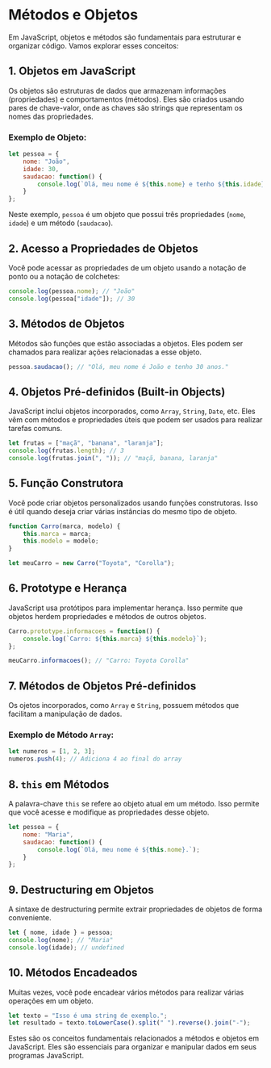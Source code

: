 # Métodos e Objetos 
Em JavaScript, objetos e métodos são fundamentais para estruturar e organizar código. Vamos explorar esses conceitos:

## 1. **Objetos em JavaScript**
Os objetos são estruturas de dados que armazenam informações (propriedades) e comportamentos (métodos). Eles são criados usando pares de chave-valor, onde as chaves são strings que representam os nomes das propriedades.

### Exemplo de Objeto:
```javascript
let pessoa = {
    nome: "João",
    idade: 30,
    saudacao: function() {
        console.log(`Olá, meu nome é ${this.nome} e tenho ${this.idade} anos.`);
    }
};
```

Neste exemplo, `pessoa` é um objeto que possui três propriedades (`nome`, `idade`) e um método (`saudacao`).

## 2. **Acesso a Propriedades de Objetos**
Você pode acessar as propriedades de um objeto usando a notação de ponto ou a notação de colchetes:

```javascript
console.log(pessoa.nome); // "João"
console.log(pessoa["idade"]); // 30
```

## 3. **Métodos de Objetos**
Métodos são funções que estão associadas a objetos. Eles podem ser chamados para realizar ações relacionadas a esse objeto.

```javascript
pessoa.saudacao(); // "Olá, meu nome é João e tenho 30 anos."
```

## 4. **Objetos Pré-definidos (Built-in Objects)**
JavaScript inclui objetos incorporados, como `Array`, `String`, `Date`, etc. Eles vêm com métodos e propriedades úteis que podem ser usados para realizar tarefas comuns.

```javascript
let frutas = ["maçã", "banana", "laranja"];
console.log(frutas.length); // 3
console.log(frutas.join(", ")); // "maçã, banana, laranja"
```

## 5. **Função Construtora**
Você pode criar objetos personalizados usando funções construtoras. Isso é útil quando deseja criar várias instâncias do mesmo tipo de objeto.

```javascript
function Carro(marca, modelo) {
    this.marca = marca;
    this.modelo = modelo;
}

let meuCarro = new Carro("Toyota", "Corolla");
```

## 6. **Prototype e Herança**
JavaScript usa protótipos para implementar herança. Isso permite que objetos herdem propriedades e métodos de outros objetos.

```javascript
Carro.prototype.informacoes = function() {
    console.log(`Carro: ${this.marca} ${this.modelo}`);
};

meuCarro.informacoes(); // "Carro: Toyota Corolla"
```

## 7. **Métodos de Objetos Pré-definidos**
Os ojetos incorporados, como `Array` e `String`, possuem métodos que facilitam a manipulação de dados.

### Exemplo de Método `Array`:
```javascript
let numeros = [1, 2, 3];
numeros.push(4); // Adiciona 4 ao final do array
```

## 8. **`this` em Métodos**
A palavra-chave `this` se refere ao objeto atual em um método. Isso permite que você acesse e modifique as propriedades desse objeto.

```javascript
let pessoa = {
    nome: "Maria",
    saudacao: function() {
        console.log(`Olá, meu nome é ${this.nome}.`);
    }
};
```

## 9. **Destructuring em Objetos**
A sintaxe de destructuring permite extrair propriedades de objetos de forma conveniente.

```javascript
let { nome, idade } = pessoa;
console.log(nome); // "Maria"
console.log(idade); // undefined
```

## 10. **Métodos Encadeados**
Muitas vezes, você pode encadear vários métodos para realizar várias operações em um objeto.

```javascript
let texto = "Isso é uma string de exemplo.";
let resultado = texto.toLowerCase().split(" ").reverse().join("-");
```

Estes são os conceitos fundamentais relacionados a métodos e objetos em JavaScript. Eles são essenciais para organizar e manipular dados em seus programas JavaScript.
